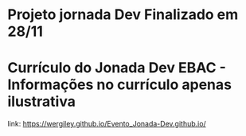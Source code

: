 # Projeto jornada Dev Finalizado em 28/11
# Currículo do Jonada Dev EBAC - Informações no currículo apenas ilustrativa
link: https://wergiley.github.io/Evento_Jonada-Dev.github.io/
